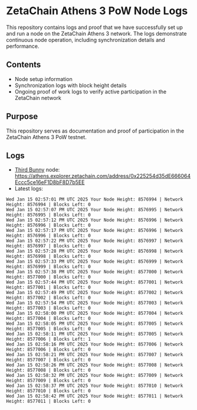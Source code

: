 # ZetaChain Athens 3 PoW Node Logs
This repository contains logs and proof that we have successfully set up and run a node on the ZetaChain Athens 3 network. The logs demonstrate continuous node operation, including synchronization details and performance.

## Contents
- Node setup information
- Synchronization logs with block height details
- Ongoing proof of work logs to verify active participation in the ZetaChain network

## Purpose
This repository serves as documentation and proof of participation in the ZetaChain Athens 3 PoW testnet.

## Logs

- [Third Bunny](https://thirdbunny.xyz/) node: https://athens.explorer.zetachain.com/address/0x225254d35dE666064Eccc5ce16eF1D8bF8D7b5EE
- Latest logs:
```
Wed Jan 15 02:57:01 PM UTC 2025 Your Node Height: 8576994 | Network Height: 8576994 | Blocks Left: 0
Wed Jan 15 02:57:07 PM UTC 2025 Your Node Height: 8576995 | Network Height: 8576995 | Blocks Left: 0
Wed Jan 15 02:57:12 PM UTC 2025 Your Node Height: 8576996 | Network Height: 8576996 | Blocks Left: 0
Wed Jan 15 02:57:17 PM UTC 2025 Your Node Height: 8576996 | Network Height: 8576996 | Blocks Left: 0
Wed Jan 15 02:57:22 PM UTC 2025 Your Node Height: 8576997 | Network Height: 8576997 | Blocks Left: 0
Wed Jan 15 02:57:28 PM UTC 2025 Your Node Height: 8576998 | Network Height: 8576998 | Blocks Left: 0
Wed Jan 15 02:57:33 PM UTC 2025 Your Node Height: 8576999 | Network Height: 8576999 | Blocks Left: 0
Wed Jan 15 02:57:38 PM UTC 2025 Your Node Height: 8577000 | Network Height: 8577000 | Blocks Left: 0
Wed Jan 15 02:57:44 PM UTC 2025 Your Node Height: 8577001 | Network Height: 8577001 | Blocks Left: 0
Wed Jan 15 02:57:49 PM UTC 2025 Your Node Height: 8577002 | Network Height: 8577002 | Blocks Left: 0
Wed Jan 15 02:57:54 PM UTC 2025 Your Node Height: 8577003 | Network Height: 8577003 | Blocks Left: 0
Wed Jan 15 02:58:00 PM UTC 2025 Your Node Height: 8577004 | Network Height: 8577004 | Blocks Left: 0
Wed Jan 15 02:58:05 PM UTC 2025 Your Node Height: 8577005 | Network Height: 8577005 | Blocks Left: 0
Wed Jan 15 02:58:11 PM UTC 2025 Your Node Height: 8577005 | Network Height: 8577006 | Blocks Left: 1
Wed Jan 15 02:58:16 PM UTC 2025 Your Node Height: 8577006 | Network Height: 8577006 | Blocks Left: 0
Wed Jan 15 02:58:21 PM UTC 2025 Your Node Height: 8577007 | Network Height: 8577007 | Blocks Left: 0
Wed Jan 15 02:58:26 PM UTC 2025 Your Node Height: 8577008 | Network Height: 8577008 | Blocks Left: 0
Wed Jan 15 02:58:32 PM UTC 2025 Your Node Height: 8577009 | Network Height: 8577009 | Blocks Left: 0
Wed Jan 15 02:58:37 PM UTC 2025 Your Node Height: 8577010 | Network Height: 8577010 | Blocks Left: 0
Wed Jan 15 02:58:42 PM UTC 2025 Your Node Height: 8577011 | Network Height: 8577011 | Blocks Left: 0
```
